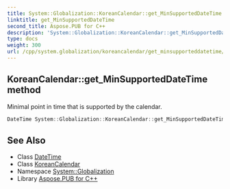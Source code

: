 ```yaml
---
title: System::Globalization::KoreanCalendar::get_MinSupportedDateTime method
linktitle: get_MinSupportedDateTime
second_title: Aspose.PUB for C++
description: 'System::Globalization::KoreanCalendar::get_MinSupportedDateTime method. Minimal point in time that is supported by the calendar in C++.'
type: docs
weight: 300
url: /cpp/system.globalization/koreancalendar/get_minsupporteddatetime/
---
```

## KoreanCalendar::get_MinSupportedDateTime method


Minimal point in time that is supported by the calendar.

```cpp
DateTime System::Globalization::KoreanCalendar::get_MinSupportedDateTime() const override
```

## See Also

* Class [DateTime](../../../system/datetime/)
* Class [KoreanCalendar](../)
* Namespace [System::Globalization](../../)
* Library [Aspose.PUB for C++](../../../)
